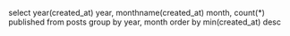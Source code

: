 select 
	year(created_at) year,
	monthname(created_at) month,
	count(*) published
from posts
group by year, month
order by min(created_at) desc